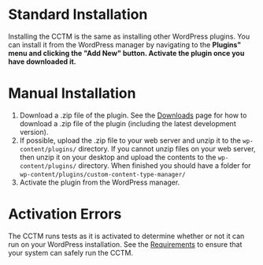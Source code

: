 # Standard Installation #

Installing the CCTM is the same as installing other WordPress plugins.  You can install it from the WordPress manager by navigating to the **Plugins" menu and clicking the "Add New" button.  Activate the plugin once you have downloaded it.**

# Manual Installation #

  1. Download a .zip file of the plugin.  See the [Downloads](Downloads.md) page for how to download a .zip file of the plugin (including the latest development version).
  1. If possible, upload the .zip file to your web server and unzip it to the `wp-content/plugins/` directory.  If you cannot unzip files on your web server, then unzip it on your desktop and upload the contents to the `wp-content/plugins/` directory.  When finished you should have a folder for `wp-content/plugins/custom-content-type-manager/`
  1. Activate the plugin from the WordPress manager.

# Activation Errors #

The CCTM runs tests as it is activated to determine whether or not it can run on your WordPress installation. See the [Requirements](Requirements.md) to ensure that your system can safely run the CCTM.